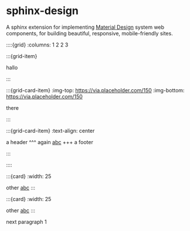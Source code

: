 # sphinx-design

A sphinx extension for implementing [Material Design](https://material.io) system web components, for building beautiful, responsive, mobile-friendly sites.

::::{grid}
:columns: 1 2 2 3

:::{grid-item}

hallo

:::

:::{grid-card-item}
:img-top: https://via.placeholder.com/150
:img-bottom: https://via.placeholder.com/150

there

:::

:::{grid-card-item}
:text-align: center

a header
^^^
again [abc](https://google.com)
+++
a footer

:::

::::

:::{card}
:width: 25

other [abc](https://google.com)
:::

:::{card}
:width: 25

other [abc](https://google.com)
:::

next paragraph 1
